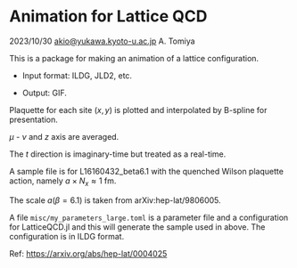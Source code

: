 # Animation for Lattice QCD

2023/10/30 akio@yukawa.kyoto-u.ac.jp A. Tomiya

This is a package for making an animation of a lattice configuration.

- Input format: ILDG, JLD2, etc.

- Output: GIF.

Plaquette for each site $(x,y)$ is plotted and interpolated by B-spline for presentation.

$\mu$ - $\nu$ and $z$ axis are averaged.

The $t$ direction is imaginary-time but treated as a real-time.



A sample file is for L16160432_beta6.1 with the quenched Wilson plaquette action, namely $a\times N_x \approx 1$ fm.

The scale $a(\beta=6.1)$ is taken from arXiv:hep-lat/9806005.



A file ``misc/my_parameters_large.toml`` is a parameter file and a configuration for LatticeQCD.jl and this will generate the sample used in above. The configuration is in ILDG format.

Ref: https://arxiv.org/abs/hep-lat/0004025 
